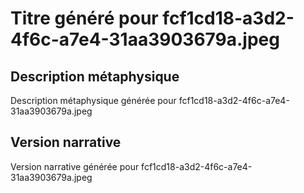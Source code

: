 # Titre généré pour fcf1cd18-a3d2-4f6c-a7e4-31aa3903679a.jpeg

## Description métaphysique
Description métaphysique générée pour fcf1cd18-a3d2-4f6c-a7e4-31aa3903679a.jpeg

## Version narrative
Version narrative générée pour fcf1cd18-a3d2-4f6c-a7e4-31aa3903679a.jpeg

